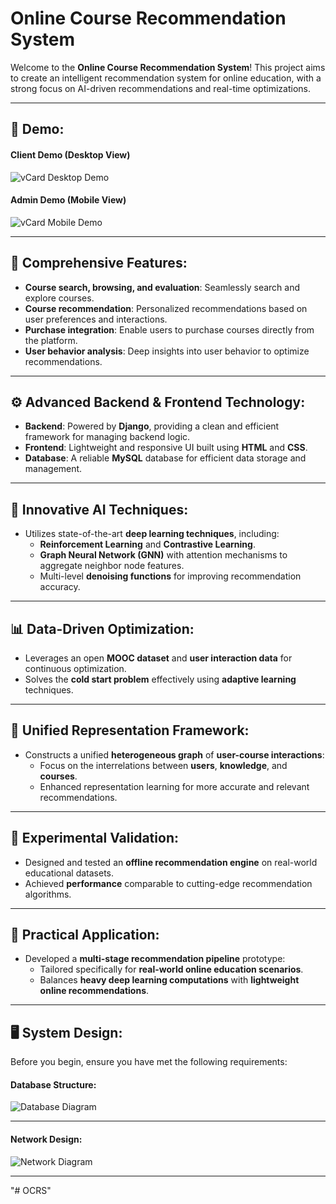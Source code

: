 # Online Course Recommendation System

Welcome to the **Online Course Recommendation System**! This project aims to create an intelligent recommendation system for online education, with a strong focus on AI-driven recommendations and real-time optimizations.

---

## 📸 **Demo:**

#### **Client Demo (Desktop View)**

![vCard Desktop Demo](./website-demo-image/CRS.png "Client")

#### **Admin Demo (Mobile View)**

![vCard Mobile Demo](./website-demo-image/CRSB.png "Admin")

---

## 📝 **Comprehensive Features:**

- **Course search, browsing, and evaluation**: Seamlessly search and explore courses.
- **Course recommendation**: Personalized recommendations based on user preferences and interactions.
- **Purchase integration**: Enable users to purchase courses directly from the platform.
- **User behavior analysis**: Deep insights into user behavior to optimize recommendations.

---

## ⚙️ **Advanced Backend & Frontend Technology:**

- **Backend**: Powered by **Django**, providing a clean and efficient framework for managing backend logic.
- **Frontend**: Lightweight and responsive UI built using **HTML** and **CSS**.
- **Database**: A reliable **MySQL** database for efficient data storage and management.

---

## 🤖 **Innovative AI Techniques:**

- Utilizes state-of-the-art **deep learning techniques**, including:
  - **Reinforcement Learning** and **Contrastive Learning**.
  - **Graph Neural Network (GNN)** with attention mechanisms to aggregate neighbor node features.
  - Multi-level **denoising functions** for improving recommendation accuracy.
  
---

## 📊 **Data-Driven Optimization:**

- Leverages an open **MOOC dataset** and **user interaction data** for continuous optimization.
- Solves the **cold start problem** effectively using **adaptive learning** techniques.

---

## 🔗 **Unified Representation Framework:**

- Constructs a unified **heterogeneous graph** of **user-course interactions**:
  - Focus on the interrelations between **users**, **knowledge**, and **courses**.
  - Enhanced representation learning for more accurate and relevant recommendations.

---

## 🔬 **Experimental Validation:**

- Designed and tested an **offline recommendation engine** on real-world educational datasets.
- Achieved **performance** comparable to cutting-edge recommendation algorithms.

---

## 🚀 **Practical Application:**

- Developed a **multi-stage recommendation pipeline** prototype:
  - Tailored specifically for **real-world online education scenarios**.
  - Balances **heavy deep learning computations** with **lightweight online recommendations**.

---

## 🖥️ **System Design:**

Before you begin, ensure you have met the following requirements:

#### **Database Structure:**

![Database Diagram](./website-demo-image/CRSdb.png "Database")


---

#### **Network Design:**

![Network Diagram](./website-demo-image/network.png "Network")

---
"# OCRS" 
